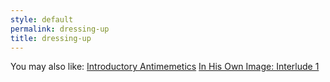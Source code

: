 ```yaml
---
style: default
permalink: dressing-up
title: dressing-up
---
```

You may also like:
[Introductory Antimemetics](http://scp-wiki.net/introductory-antimemetics)
[In His Own Image: Interlude 1](http://scp-wiki.net/in-his-own-image-interlude-1)